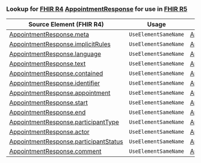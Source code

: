 ### Lookup for [FHIR R4](https://hl7.org/fhir/R4/) [AppointmentResponse](https://hl7.org/fhir/R4/AppointmentResponse.html) for use in [FHIR R5](https://hl7.org/fhir/R5/)

| Source Element (FHIR R4) | Usage | Target |
| -------------- | ----- | ------ |
| [AppointmentResponse.meta](https://hl7.org/fhir/R4/AppointmentResponse.html#resource) | `UseElementSameName` | [AppointmentResponse.meta](https://hl7.org/fhir/R5/AppointmentResponse.html#resource) |
| [AppointmentResponse.implicitRules](https://hl7.org/fhir/R4/AppointmentResponse.html#resource) | `UseElementSameName` | [AppointmentResponse.implicitRules](https://hl7.org/fhir/R5/AppointmentResponse.html#resource) |
| [AppointmentResponse.language](https://hl7.org/fhir/R4/AppointmentResponse.html#resource) | `UseElementSameName` | [AppointmentResponse.language](https://hl7.org/fhir/R5/AppointmentResponse.html#resource) |
| [AppointmentResponse.text](https://hl7.org/fhir/R4/AppointmentResponse.html#resource) | `UseElementSameName` | [AppointmentResponse.text](https://hl7.org/fhir/R5/AppointmentResponse.html#resource) |
| [AppointmentResponse.contained](https://hl7.org/fhir/R4/AppointmentResponse.html#resource) | `UseElementSameName` | [AppointmentResponse.contained](https://hl7.org/fhir/R5/AppointmentResponse.html#resource) |
| [AppointmentResponse.identifier](https://hl7.org/fhir/R4/AppointmentResponse.html#resource) | `UseElementSameName` | [AppointmentResponse.identifier](https://hl7.org/fhir/R5/AppointmentResponse.html#resource) |
| [AppointmentResponse.appointment](https://hl7.org/fhir/R4/AppointmentResponse.html#resource) | `UseElementSameName` | [AppointmentResponse.appointment](https://hl7.org/fhir/R5/AppointmentResponse.html#resource) |
| [AppointmentResponse.start](https://hl7.org/fhir/R4/AppointmentResponse.html#resource) | `UseElementSameName` | [AppointmentResponse.start](https://hl7.org/fhir/R5/AppointmentResponse.html#resource) |
| [AppointmentResponse.end](https://hl7.org/fhir/R4/AppointmentResponse.html#resource) | `UseElementSameName` | [AppointmentResponse.end](https://hl7.org/fhir/R5/AppointmentResponse.html#resource) |
| [AppointmentResponse.participantType](https://hl7.org/fhir/R4/AppointmentResponse.html#resource) | `UseElementSameName` | [AppointmentResponse.participantType](https://hl7.org/fhir/R5/AppointmentResponse.html#resource) |
| [AppointmentResponse.actor](https://hl7.org/fhir/R4/AppointmentResponse.html#resource) | `UseElementSameName` | [AppointmentResponse.actor](https://hl7.org/fhir/R5/AppointmentResponse.html#resource) |
| [AppointmentResponse.participantStatus](https://hl7.org/fhir/R4/AppointmentResponse.html#resource) | `UseElementSameName` | [AppointmentResponse.participantStatus](https://hl7.org/fhir/R5/AppointmentResponse.html#resource) |
| [AppointmentResponse.comment](https://hl7.org/fhir/R4/AppointmentResponse.html#resource) | `UseElementSameName` | [AppointmentResponse.comment](https://hl7.org/fhir/R5/AppointmentResponse.html#resource) |
